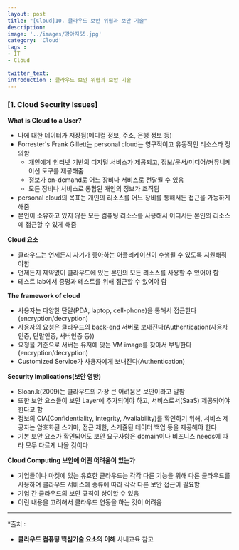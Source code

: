 ```yaml
---
layout: post
title: "[Cloud]10. 클라우드 보안 위협과 보안 기술"
description: 
image: '../images/강아지55.jpg'
category: 'Cloud'
tags : 
- IT
- Cloud

twitter_text: 
introduction : 클라우드 보안 위협과 보안 기술
---
```



### [1. Cloud Security Issues]

**What is Cloud to a User?**
- 나에 대한 데이터가 저장됨(메디컬 정보, 주소, 은행 정보 등)
- Forrester's Frank Gillett는 personal cloud는 영구적이고 유동적인 리소스라 정의함
	- 개인에게 인터넷 기반의 디지털 서비스가 제공되고, 정보/문서/미디어/커뮤니케이션 도구를 제공해줌
	- 정보가 on-demand로 어느 장비나 서비스로 전달될 수 있음
	- 모든 장비나 서비스로 통합된 개인의 정보가 조직됨
- personal cloud의 목표는 개인의 리소스를 어느 장비를 통해서든 접근을 가능하게 해줌
- 본인이 소유하고 있지 않은 모든 컴퓨팅 리소스를 사용해서 어디서든 본인의 리소스에 접근할 수 있게 해줌


**Cloud 요소**
- 클라우드는 언제든지 자기가 좋아하는 어플리케이션이 수행될 수 있도록 지원해줘야함
- 언제든지 제약없이 클라우드에 있는 본인의 모든 리소스를 사용할 수 있어야 함
- 테스트 lab에서 증명과 테스트를 위해 접근할 수 있어야 함


**The framework of cloud**
- 사용자는 다양한 단말(PDA, laptop, cell-phone)을 통해서 접근한다(encryption/decryption)
- 사용자의 요청은 클라우드의 back-end 서버로 보내진다(Authentication(사용자인증, 단말인증, 서버인증 등))
- 요청을 기준으로 서버는 유저에 맞는 VM image를 찾아서 부팅한다(encryption/decryption)
- Customized Service가 사용자에게 보내진다(Authentication)


**Security Implications(보안 영향)**
- Sloan.k(2009)는 클라우드의 가장 큰 어려움은 보안이라고 말함
- 또한 보안 요소들이 보안 Layer에 추가되어야 하고, 서비스로서(SaaS) 제공되어야 한다고 함
- 정보의 CIA(Confidentiality, Integrity, Availability)를 확인하기 위해, 서비스 제공자는 암호화된 스키마, 접근 제한, 스케쥴된 데이터 백업 등을 제공해야 한다
- 기본 보안 요소가 확인되어도 보안 요구사항은 domain이나 비즈니스 needs에 따라 모두 다르게 나올 것이다


**Cloud Computing 보안에 어떤 어려움이 있는가**
- 기업들이나 마켓에 있는 유효한 클라우드는 각각 다른 기능을 위해 다른 클라우드를 사용하며 클라우드 서비스에 종류에 따라 각각 다른 보안 접근이 필요함
- 기업 간 클라우드의 보안 규칙이 상이할 수 있음
- 이런 내용을 고려해서 클라우드 연동을 하는 것이 어려움

_ _ _


*출처 : 
- **클라우드 컴퓨팅 핵심기술 요소의 이해** 사내교육 참고